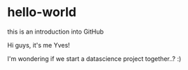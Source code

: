 # hello-world
this is an introduction into GitHub

Hi guys, it's me Yves! 

I'm wondering if we start a datascience project together..? :) 
